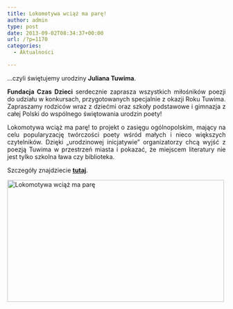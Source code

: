 ```yaml
---
title: Lokomotywa wciąż ma parę!
author: admin
type: post
date: 2013-09-02T08:34:37+00:00
url: /?p=1170
categories:
  - Aktualności

---
```

<p style="text-align: justify;">
  &#8230;czyli świętujemy urodziny <strong>Juliana Tuwima</strong>.
</p>

<p style="text-align: justify;">
  <strong>Fundacja Czas Dzieci</strong> serdecznie zaprasza wszystkich miłośników poezji do udziału w konkursach, przygotowanych specjalnie z okazji Roku Tuwima. Zapraszamy rodziców wraz z dziećmi oraz szkoły podstawowe i gimnazja z całej Polski do wspólnego świętowania urodzin poety!
</p>

<p style="text-align: justify;">
  <!--more-->
</p>

<p style="text-align: justify;">
  Lokomotywa wciąż ma parę! to projekt o zasięgu ogólnopolskim, mający na celu popularyzację twórczości poety wśród małych i nieco większych czytelników. Dzięki &#8222;urodzinowej inicjatywie&#8221; organizatorzy chcą wyjść z poezją Tuwima w przestrzeń miasta i pokazać, że miejscem literatury nie jest tylko szkolna ława czy biblioteka.
</p>

<p style="text-align: justify;">
  Szczegóły znajdziecie <a href="http://tuwim.czasdzieci.pl/aktualnosci/id,15-rany_julek_wiersze.html" target="_blank"><strong>tutaj</strong></a>.
</p>

<img class="alignnone size-full wp-image-1171 aligncenter" alt="Lokomotywa wciąż ma parę" src="http://www.ibby.pl/wp-content/uploads/2013/09/fundacja_zapewnia_tuwim.jpg" width="500" height="281" srcset="http://www.ibby.pl/wp-content/uploads/2013/09/fundacja_zapewnia_tuwim.jpg 500w, http://www.ibby.pl/wp-content/uploads/2013/09/fundacja_zapewnia_tuwim-150x84.jpg 150w, http://www.ibby.pl/wp-content/uploads/2013/09/fundacja_zapewnia_tuwim-300x168.jpg 300w" sizes="(max-width: 500px) 100vw, 500px" />